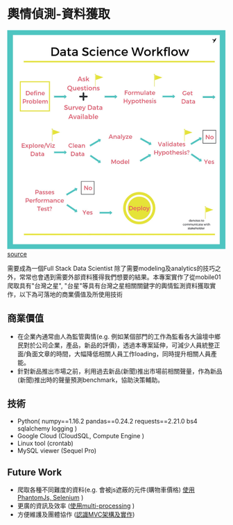 # 輿情偵測-資料獲取
![iamge](https://github.com/YLTsai0609/TSTAR_forum_crawling/blob/master/Data%2BScience%2BWorkflow_pic.jpg)
[source](http://sadiestlawrence.com/blog/data-science-workflow)

需要成為一個Full Stack Data Scientist 除了需要modeling及analytics的技巧之外，常常也會遇到需要外部資料獲得我們想要的結果。本專案實作了從mobile01爬取具有"台灣之星", "台星"等具有台灣之星相關關鍵字的輿情監測資料獲取實作，以下為可落地的商業價值及所使用技術

## 商業價值

* 在企業內通常由人為監管輿情(e.g. 例如某個部門的工作為監看各大論壇中鄉民對於公司企業，產品，新品的評價)，透過本專案延伸，可減少人員統整正面/負面文章的時間，大幅降低相關人員工作loading，同時提升相關人員產能。
* 針對新品推出市場之前，利用過去新品(新聞)推出市場前相關聲量，作為新品(新聞)推出時的聲量預測benchmark，協助決策輔助。

## 技術

* Python(
numpy==1.16.2
pandas==0.24.2
requests==2.21.0
bs4
sqlalchemy
logging )
* Google Cloud (CloudSQL, Compute Engine )
* Linux tool (crontab) 
* MySQL viewer (Sequel Pro)

## Future Work

* 爬取各種不同難度的資料(e.g. 會被js遮蔽的元件(購物車價格) [使用 PhantomJs, Selenium](https://codertw.com/%E7%A8%8B%E5%BC%8F%E8%AA%9E%E8%A8%80/509196/) )
* 更廣的資訊及效率 ([使用multi-processing](https://blog.csdn.net/qq_23926575/article/details/76375042) )
* 方便維護及團體協作 ([認識MVC架構及實作](https://blog.csdn.net/u012491646/article/details/83932966))
